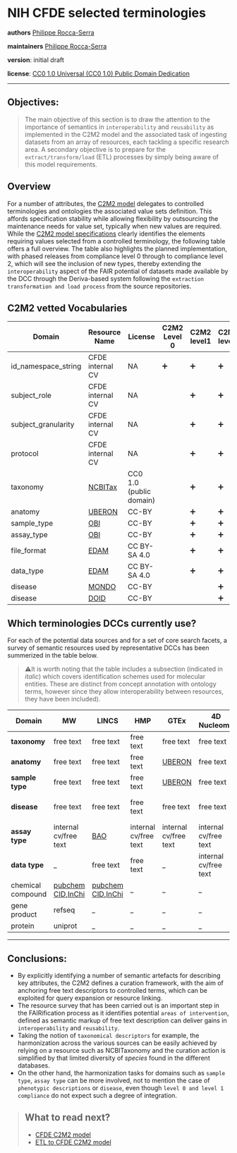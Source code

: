 # NIH CFDE selected terminologies

**authors** [Philippe Rocca-Serra](https://orcid.org/0000-0001-9853-5668)

**maintainers** [Philippe Rocca-Serra](https://orcid.org/0000-0001-9853-5668)

**version**: initial draft

**license**: [CC0 1.0 Universal (CC0 1.0) Public Domain Dedication](https://creativecommons.org/publicdomain/zero/1.0/deed.en)

___      

## Objectives:

> The main objective of this section is to draw the attention to the importance of semantics in `interoperability` and `reusability` as implemented in the C2M2 model and the associated task of ingesting datasets from an array of resources, each tackling a specific research area.
> A secondary objective is to prepare for the `extract/transform/load` (ETL) processes by simply being aware of this model requirements.



## Overview
For a number of attributes, the [C2M2 model](https://github.com/nih-cfde/specifications-and-documentation) delegates to controlled terminologies and ontologies the associated value sets definition. This affords specification stability while allowing flexibility by outsourcing the maintenance needs for value set, typically when new values are required.
While the [C2M2 model specifications](https://github.com/nih-cfde/specifications-and-documentation) clearly identifies the elements requiring values selected from a controlled terminology, the following table offers a full overview.
The table also highlights the planned implementation, with phased releases from compliance level 0 through to compliance level 2, which will see the inclusion of new types, thereby extending the `interoperability` aspect of the FAIR potential of datasets made available by the DCC through the Deriva-based system following the `extraction transformation and load process` from the source repositories.

## C2M2 vetted Vocabularies

|Domain|Resource Name|License|C2M2 Level 0| C2M2 level1|C2M2 level2|
|-|-|-|-|-|- |
|id_namespace_string|CFDE internal CV|NA |:heavy_plus_sign:|:heavy_plus_sign: | :heavy_plus_sign:|
|subject_role|CFDE internal CV | NA | |:heavy_plus_sign: |:heavy_plus_sign:|
|subject_granularity |CFDE internal CV |NA | |:heavy_plus_sign:|:heavy_plus_sign:|
|protocol|CFDE internal CV |NA | | :heavy_plus_sign:|:heavy_plus_sign:|
|taxonomy| [NCBITax](http://www.obofoundry.org/ontology/ncbitaxon.html)|CC0 1.0 (public domain) | |:heavy_plus_sign:|:heavy_plus_sign:|
|anatomy| [UBERON](http://www.obofoundry.org/ontology/uberon.html)|CC-BY | |:heavy_plus_sign: |:heavy_plus_sign:|
|sample_type |[OBI](http://www.obofoundry.org/ontology/obi.html) |CC-BY | |:heavy_plus_sign:|:heavy_plus_sign:|
|assay_type| [OBI](http://www.obofoundry.org/ontology/obi.html) |CC-BY | | :heavy_plus_sign:|:heavy_plus_sign:|
|file_format|[EDAM](https://github.com/edamontology/edamontology)|CC BY-SA 4.0 | |:heavy_plus_sign: |:heavy_plus_sign:|
|data_type | [EDAM](https://github.com/edamontology/edamontology)|CC BY-SA 4.0 | |:heavy_plus_sign:|:heavy_plus_sign: |
|disease| [MONDO](https://mondo.monarchinitiative.org/)|CC-BY | | |:heavy_plus_sign:|
|disease| [DOID](http://www.obofoundry.org/ontology/doid.html)| CC-BY| | |:heavy_plus_sign:|


## Which terminologies DCCs currently use?

For each of the potential data sources and for a set of core search facets, a survey of semantic resources used by representative DCCs has been summerized in the table below.

>:warning:It is worth noting that the table includes a subsection (indicated in *italic*) which covers identification schemes used for molecular entities. These are distinct from concept annotation with ontology terms, however since they allow interoperability between resources, they have been included). 




| Domain            | MW                    | LINCS             | HMP                   | GTEx                                                     | 4D Nucleome           | KidsFirst                                                                                                    |
|-------------------|-----------------------|-------------------|-----------------------|----------------------------------------------------------|-----------------------|--------------------------------------------------------------------------------------------------------------|
| **taxonomy**          | free text             | free text         |free text             | free text                                                | free text             |free text                                                                                                    |
| **anatomy**           | free text             | free text         |free text           | [UBERON](http://www.obofoundry.org/ontology/uberon.html) | free text             | [NCIT](https://ncit.nci.nih.gov/ncitbrowser/)                                                                |
| **sample type**       | free text             | free text         |free text             | [UBERON](http://www.obofoundry.org/ontology/uberon.html) | free text             | [NCIT](https://ncit.nci.nih.gov/ncitbrowser/)                                                                |
| **disease**           | free text             | free text         |free text             | free text                                                | free text             | [HPO](https://hpo.jax.org/) [NCIT](https://ncit.nci.nih.gov/ncitbrowser/) [MONDO](http://www.obofoundry.org/ontology/mondo.html) |
| **assay type**        | internal cv/free text | [BAO](http://bioassayontology.org/)           |internal cv/free text | internal cv/free text                                    | internal cv/free text | internal cv/free text                                                                                        |
| **data type**         | _                     | free text         |free text             | _                                                        | internal cv/free text | internal cv/free text                                                                                        |
| chemical compound | [pubchem CID](https://pubchem.ncbi.nlm.nih.gov/),[InChi](https://www.inchi-trust.org/)     | [pubchem CID](https://pubchem.ncbi.nlm.nih.gov/),[InChi](https://www.inchi-trust.org/) | _                     | _                                                        | _                     | _                                                                                                            |
| gene product      | refseq                | _                 | _                     | _                                                        | _                     | _                                                                                                            |
| protein           | uniprot               | _                 | _                     | _                                                        | _                     | _                                                                                                            |

___

## Conclusions:

* By explicitly identifying a number of semantic artefacts for describing key attributes, the C2M2 defines a curation framework, with the aim of anchoring free text descriptors to controlled terms, which can be exploited for query expansion or resource linking.
* The resource survey that has been carried out is an important step in the FAIRification process as it identifies potential `areas of intervention`, defined as semantic markup of free text description can deliver gains in `interoperability` and `reusability`.
* Taking the notion of `taxonomical descriptors` for example, the harmonization across the various sources can be easily achieved by relying on a resource such as NCBITaxonomy and the curation action is simplified by that limited diversity of *species* found in the different databases.
* On the other hand, the harmonization tasks for domains such as `sample type`, `assay type` can be more involved, not to mention the case of `phenotypic descriptions` or `disease`, even though `level 0 and level 1 compliance` do not expect such a degree of integration.

> ##  What to read next?
> * [CFDE C2M2 model](../Discoverability/c2m2.md)
> * [ETL to CFDE C2M2 model](../Discoverability/seo.md)


